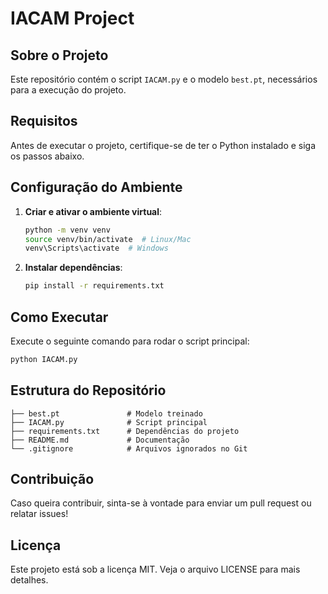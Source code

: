 # IACAM Project

## Sobre o Projeto
Este repositório contém o script `IACAM.py` e o modelo `best.pt`, necessários para a execução do projeto.

## Requisitos
Antes de executar o projeto, certifique-se de ter o Python instalado e siga os passos abaixo.

## Configuração do Ambiente
1. **Criar e ativar o ambiente virtual**:
   ```sh
   python -m venv venv
   source venv/bin/activate  # Linux/Mac
   venv\Scripts\activate  # Windows
   ```

2. **Instalar dependências**:
   ```sh
   pip install -r requirements.txt
   ```

## Como Executar
Execute o seguinte comando para rodar o script principal:
```sh
python IACAM.py
```

## Estrutura do Repositório
```
├── best.pt               # Modelo treinado
├── IACAM.py              # Script principal
├── requirements.txt      # Dependências do projeto
├── README.md             # Documentação
└── .gitignore            # Arquivos ignorados no Git
```

## Contribuição
Caso queira contribuir, sinta-se à vontade para enviar um pull request ou relatar issues!

## Licença
Este projeto está sob a licença MIT. Veja o arquivo LICENSE para mais detalhes.

